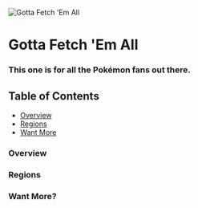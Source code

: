 ![Gotta Fetch 'Em All](https://user-images.githubusercontent.com/10834045/107277137-eca10880-6a4b-11eb-9ae0-e5a884e715e5.png)

# Gotta Fetch 'Em All

### This one is for all the **Pokémon** fans out there.

## Table of Contents

- [Overview](#overview)
- [Regions](#regions)
- [Want More](#want-more)

### Overview

### Regions

### Want More?